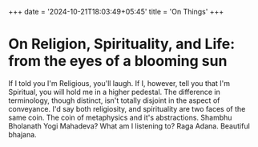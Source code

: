 +++
date = '2024-10-21T18:03:49+05:45'
title = 'On Things'
+++

# On Religion, Spirituality, and Life: from the eyes of a blooming sun

If I told you I'm Religious, you'll laugh. If I, however, tell you that I'm Spiritual, you will hold me in a higher pedestal. The difference in terminology, though distinct, isn't totally disjoint in the aspect of conveyance. I'd say both religiosity, and spirituality are two faces of the same coin. The coin of metaphysics and it's abstractions. Shambhu Bholanath Yogi Mahadeva? What am I listening to? Raga Adana. Beautiful bhajana.


